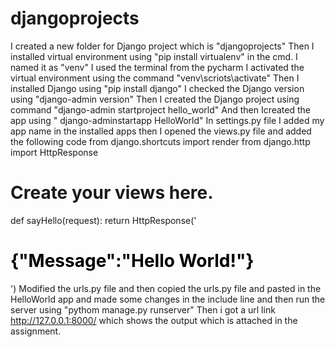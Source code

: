 # djangoprojects 

I created a new folder for Django project which is "djangoprojects"
Then I installed virtual environment using 
"pip install virtualenv" in the cmd.
I named it as "venv" 
I used the terminal from the pycharm
I activated the virtual environment using the command "venv\scriots\activate"
Then I installed Django using "pip install django" 
I checked the Django version using "django-admin version"
Then I created the Django project using command "django-admin startproject hello_world"
And then Icreated the app using " django-adminstartapp HelloWorld" 
In settings.py file I added my app name in the installed apps 
then I opened the views.py file and added the following code 
from django.shortcuts import render
from django.http import HttpResponse
# Create your views here.

def sayHello(request):
    return HttpResponse('<h1 style="color:black">{"Message":"Hello World!"}</h1>')
Modified the urls.py file and then copied the urls.py file and pasted in the HelloWorld app 
and made some changes in the include line and then run the server using "pythom manage.py runserver" 
Then i got a url link http://127.0.0.1:8000/ 
which shows the output which is attached in the assignment. 
